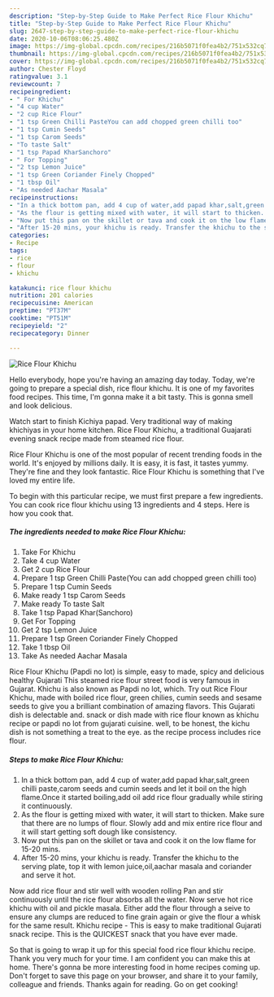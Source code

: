 ```yaml
---
description: "Step-by-Step Guide to Make Perfect Rice Flour Khichu"
title: "Step-by-Step Guide to Make Perfect Rice Flour Khichu"
slug: 2647-step-by-step-guide-to-make-perfect-rice-flour-khichu
date: 2020-10-06T08:06:25.480Z
image: https://img-global.cpcdn.com/recipes/216b5071f0fea4b2/751x532cq70/rice-flour-khichu-recipe-main-photo.jpg
thumbnail: https://img-global.cpcdn.com/recipes/216b5071f0fea4b2/751x532cq70/rice-flour-khichu-recipe-main-photo.jpg
cover: https://img-global.cpcdn.com/recipes/216b5071f0fea4b2/751x532cq70/rice-flour-khichu-recipe-main-photo.jpg
author: Chester Floyd
ratingvalue: 3.1
reviewcount: 7
recipeingredient:
- " For Khichu"
- "4 cup Water"
- "2 cup Rice Flour"
- "1 tsp Green Chilli PasteYou can add chopped green chilli too"
- "1 tsp Cumin Seeds"
- "1 tsp Carom Seeds"
- "To taste Salt"
- "1 tsp Papad KharSanchoro"
- " For Topping"
- "2 tsp Lemon Juice"
- "1 tsp Green Coriander Finely Chopped"
- "1 tbsp Oil"
- "As needed Aachar Masala"
recipeinstructions:
- "In a thick bottom pan, add 4 cup of water,add papad khar,salt,green chilli paste,carom seeds and cumin seeds and let it boil on the high flame.Once it started boiling,add oil add rice flour gradually while stiring it continuously."
- "As the flour is getting mixed with water, it will start to thicken. Make sure that there are no lumps of flour. Slowly add and mix entire rice flour and it will start getting soft dough like consistency."
- "Now put this pan on the skillet or tava and cook it on the low flame for 15-20 mins."
- "After 15-20 mins, your khichu is ready. Transfer the khichu to the serving plate, top it with lemon juice,oil,aachar masala and coriander and serve it hot."
categories:
- Recipe
tags:
- rice
- flour
- khichu

katakunci: rice flour khichu 
nutrition: 201 calories
recipecuisine: American
preptime: "PT37M"
cooktime: "PT51M"
recipeyield: "2"
recipecategory: Dinner

---
```



![Rice Flour Khichu](https://img-global.cpcdn.com/recipes/216b5071f0fea4b2/751x532cq70/rice-flour-khichu-recipe-main-photo.jpg)

Hello everybody, hope you're having an amazing day today. Today, we're going to prepare a special dish, rice flour khichu. It is one of my favorites food recipes. This time, I'm gonna make it a bit tasty. This is gonna smell and look delicious.

Watch start to finish Kichiya papad. Very traditional way of making khichiyas in your home kitchen. Rice Flour Khichu, a traditional Guajarati evening snack recipe made from steamed rice flour.

Rice Flour Khichu is one of the most popular of recent trending foods in the world. It's enjoyed by millions daily. It is easy, it is fast, it tastes yummy. They're fine and they look fantastic. Rice Flour Khichu is something that I've loved my entire life.


To begin with this particular recipe, we must first prepare a few ingredients. You can cook rice flour khichu using 13 ingredients and 4 steps. Here is how you cook that.

<!--inarticleads1-->

##### The ingredients needed to make Rice Flour Khichu:

1. Take  For Khichu
1. Take 4 cup Water
1. Get 2 cup Rice Flour
1. Prepare 1 tsp Green Chilli Paste(You can add chopped green chilli too)
1. Prepare 1 tsp Cumin Seeds
1. Make ready 1 tsp Carom Seeds
1. Make ready To taste Salt
1. Take 1 tsp Papad Khar(Sanchoro)
1. Get  For Topping
1. Get 2 tsp Lemon Juice
1. Prepare 1 tsp Green Coriander Finely Chopped
1. Take 1 tbsp Oil
1. Take As needed Aachar Masala


Rice Flour Khichu (Papdi no lot) is simple, easy to made, spicy and delicious healthy Gujarati This steamed rice flour street food is very famous in Gujarat. Khichu is also known as Papdi no lot, which. Try out Rice Flour Khichu, made with boiled rice flour, green chilies, cumin seeds and sesame seeds to give you a brilliant combination of amazing flavors. This Gujarati dish is delectable and. snack or dish made with rice flour known as khichu recipe or papdi no lot from gujarati cuisine. well, to be honest, the kichu dish is not something a treat to the eye. as the recipe process includes rice flour. 

<!--inarticleads2-->

##### Steps to make Rice Flour Khichu:

1. In a thick bottom pan, add 4 cup of water,add papad khar,salt,green chilli paste,carom seeds and cumin seeds and let it boil on the high flame.Once it started boiling,add oil add rice flour gradually while stiring it continuously.
1. As the flour is getting mixed with water, it will start to thicken. Make sure that there are no lumps of flour. Slowly add and mix entire rice flour and it will start getting soft dough like consistency.
1. Now put this pan on the skillet or tava and cook it on the low flame for 15-20 mins.
1. After 15-20 mins, your khichu is ready. Transfer the khichu to the serving plate, top it with lemon juice,oil,aachar masala and coriander and serve it hot.


Now add rice flour and stir well with wooden rolling Pan and stir continuously until the rice flour absorbs all the water. Now serve hot rice khichu with oil and pickle masala. Either add the flour through a seive to ensure any clumps are reduced to fine grain again or give the flour a whisk for the same result. Khichu recipe - This is easy to make traditional Gujarati snack recipe. This is the QUICKEST snack that you have ever made. 

So that is going to wrap it up for this special food rice flour khichu recipe. Thank you very much for your time. I am confident you can make this at home. There's gonna be more interesting food in home recipes coming up. Don't forget to save this page on your browser, and share it to your family, colleague and friends. Thanks again for reading. Go on get cooking!
